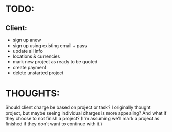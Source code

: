 # TODO:

## Client:

* sign up anew
* sign up using existing email + pass
* update all info
* locations & currencies
* mark new project as ready to be quoted
* create payment
* delete unstarted project


# THOUGHTS:

Should client charge be based on project or task?  I originally thought project, but maybe seeing individual charges is more appealing?  And what if they choose to not finish a project?  (I'm assuming we'll mark a project as finished if they don't want to continue with it.)

